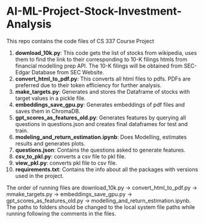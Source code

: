 # AI-ML-Project-Stock-Investment-Analysis
This repo contains the code files of CS 337 Course Project


1. __download_10k.py__: This code gets the list of stocks from wikipedia, uses them to find the link to their corresponding to 10-K filings htmls from financial modelling prep API. The 10-K filings will be obtained from SEC-Edgar Database from SEC Website.
2. __convert_html_to_pdf.py__: This converts all html files to pdfs. PDFs are preferred due to their token efficiency for further analysis.
3. __make_targets.py__: Generates and stores the Dataframe of stocks with target values in a pickle file.
4. __embeddings_save_gpu.py__: Generates embeddings of pdf files and saves them in ChromaDB.
5. __gpt_scores_as_features_old.py__: Generates features by querying all questions in questions.json and creates final dataframes for test and train.
6. __modeling_and_return_estimation.ipynb__: Does Modelling, estimates results and generates plots.
7. __questions.json__: Contains the questions asked to generate features.
8. __csv_to_pkl.py__: converts a csv file to pkl file.
9. __view_pkl.py__: converts pkl file to csv file.
10. __requirements.txt__: Contains the info about all the packages with versions used in the project.

The order of running files are download_10k.py -> convert_html_to_pdf.py -> mmake_targets.py -> embeddings_save_gpu.py -> gpt_scores_as_features_old.py -> modelling_and_return_estimation.ipynb.
The paths to folders should be changed to the local system file paths while running following the comments in the files.
